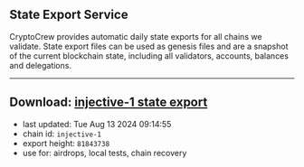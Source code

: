 ## State Export Service
CryptoCrew provides automatic daily state exports for all chains we validate. State export files can be used as genesis files and are a snapshot of the current blockchain state, including all validators, accounts, balances and delegations.

---
**Download: [injective-1 state export](https://dl-eu2.ccvalidators.com/SERVICE/injective/injective-1_export_81843738.json)**
---

- last updated: Tue Aug 13 2024 09:14:55
- chain id: `injective-1`
- export height: `81843738`
- use for: airdrops, local tests, chain recovery
